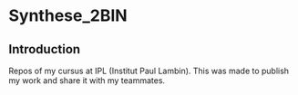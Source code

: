 # Synthese_2BIN

## Introduction

Repos of my cursus at IPL (Institut Paul Lambin). This was made to publish my work and share it with my teammates.
